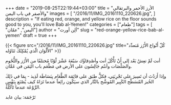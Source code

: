 +++
date = "2019-08-25T22:19:44+03:00"
title = "الأرز الأحمر والبرتقالي والأصفر في باب اليمن"
images = [
  "/2016/11/IMG_20161110_220626.jpg",
]
description = "If eating red, orange, and yellow rice on the floor sounds good to you, you'll love Bab al-Yemen!"
categories = ["طعام"]
tags = [ "اليمن", "عمّان"]
author = "ألِن أورث"
slug = "red-orange-yellow-rice-bab-al-yemen"
draft = true
+++

{{< figure src="/2016/11/IMG_20161110_220626.jpg" title="كُلّ أَنْواع الأَرُز مُتعدِّد الأَلْوَان الّذي يُمْكِنُكَ تَنَاوُله" >}}

أنت لَمْ تعِشْ بَعْد إلى أَنْ تَأْكُلَ أنت وأصْدِقاؤُك سَبْعَةَ عَشْرَ لْوْنًا مُختلفًا من الأَرُز واللُّحُوم والصَلْصَات وأنتُم جَالِسُون على الأرض في مَطْعَم باب اليَمَن في عَمَّان.

وإذا أَرَدْتَ أن تَسِيرَ على تَجْرِبَتِي، فكلُّ طبَق على قائِمَة الطَّعَام بِبَسَاطَة لَذِيذ - بِمَا في ذَلِكَ الخُبز المُسَطَّح الكَبِير المُوشَّح بالنَّار الذي سيَكُون رائِعاً عندما تَرَاهُ كيف يُصْنَع بِنَفْسِ الرَّوْعَة عندما تَأْكُلُهُ.

<!--more-->

تَرْجَمَة: بيان عابد
